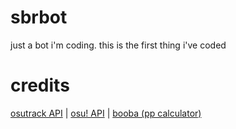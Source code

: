 # sbrbot
just a bot i'm coding. this is the first thing i've coded

# credits

[osutrack API](https://github.com/Ameobea/osutrack-api) |
[osu! API](https://osu.ppy.sh/docs/) |
[booba (pp calculator)](https://github.com/LeaPhant/booba)

 
